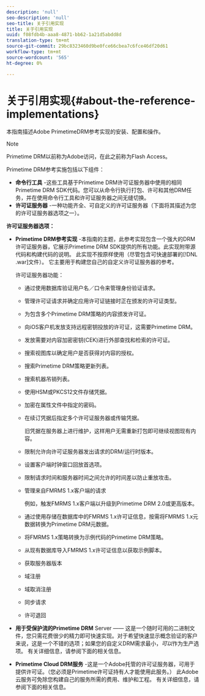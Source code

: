 ```yaml
---
description: 'null'
seo-description: 'null'
seo-title: 关于引用实现
title: 关于引用实现
uuid: f08fdb4b-aaa8-4871-bb62-1a21d5abdd8d
translation-type: tm+mt
source-git-commit: 29bc8323460d9be0fce66cbea7c6fce46df20d61
workflow-type: tm+mt
source-wordcount: '565'
ht-degree: 0%

---
```



# 关于引用实现{#about-the-reference-implementations}

本指南描述Adobe PrimetimeDRM参考实现的安装、配置和操作。

>[!NOTE]
>
>Primetime DRM以前称为Adobe访问，在此之前称为Flash Access。

Primetime DRM参考实施包括以下组件：

* **命令行工具** -这些工具基于Primetime DRM许可证服务器中使用的相同Primetime DRM SDK代码。您可以从命令行执行打包、许可和其他DRM任务，并在使用命令行工具和许可证服务器之间无缝切换。
* **许可证服务器** -一种功能齐全、可自定义的许可证服务器（下面将其描述为您的许可证服务器选项之一）。

**许可证服务器选项：**

* **Primetime DRM参考实现** -本指南的主题，此参考实现包含一个强大的DRM许可证服务器，它展示Primetime DRM SDK提供的所有功能。此实现附带源代码和构建代码的说明。 此实现不按原样使用（尽管包含可快速部署的[!DNL .war]文件）。 它主要用于构建您自己的自定义许可证服务器的参考。

   许可证服务器功能：

   * 通过使用数据库验证用户名／口令来管理身份验证请求。
   * 管理许可证请求并确定应用许可证链接时正在颁发的许可证类型。
   * 为包含多个Primetime DRM策略的内容颁发许可证。
   * 向iOS客户机发放支持远程密钥投放的许可证，这需要Primetime DRM。
   * 发放需要对内容加密密钥(CEK)进行外部查找和检索的许可证。
   * 搜索视图库以确定用户是否获得对内容的授权。
   * 搜索Primetime DRM策略更新列表。
   * 搜索机器吊销列表。
   * 使用HSM或PKCS12文件存储凭据。
   * 加密在属性文件中指定的密码。
   * 在续订凭据后指定多个许可证服务器或传输凭据。

      旧凭据在服务器上进行维护，这样用户无需重新打包即可继续视图现有内容。
   * 限制允许向许可证服务器发出请求的DRM/运行时版本。
   * 设置客户端时钟窗口回放首选项。
   * 限制请求时间和服务器时间之间允许的时间差以防止重放攻击。
   * 管理来自FMRMS 1.x客户端的请求

      例如，触发FMRMS 1.x客户端以升级到Primetime DRM 2.0或更高版本。
   * 通过使用存储在数据库中的FMRMS 1.x许可证信息，按需将FMRMS 1.x元数据转换为Primetime DRM元数据。
   * 将FMRMS 1.x策略转换为示例代码的Primetime DRM策略。
   * 从现有数据库导入FMRMS 1.x许可证信息以获取示例脚本。
   * 获取服务器版本
   * 域注册
   * 域取消注册
   * 同步请求
   * 许可退回

* **用于受保护流的Primetime DRM**  Server —— 这是一个随时可用的二进制文件，您只需花费很少的精力即可快速实现。对于希望快速显示概念验证的客户来说，这是一个不错的选项；如果您的自定义DRM需求最小，*可以*&#x200B;作为生产选项。 有关详细信息，请参阅下面的相关信息。

* **Primetime Cloud DRM服务** -这是一个Adobe托管的许可证服务器，可用于提供许可证。（您必须是Primetime许可证持有人才能使用此服务。） 此Adobe云服务可免除您构建自己的服务所需的费用、维护和工程。 有关详细信息，请参阅下面的相关信息。

